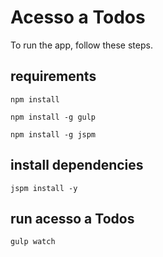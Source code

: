 
# Acesso a Todos

To run the app, follow these steps.
## requirements

  ```shell
  npm install
  ```
  ```shell
  npm install -g gulp
  ```
  ```shell
  npm install -g jspm
  ```
## install dependencies

  ```shell
  jspm install -y
  ```

## run acesso a Todos
```shell
gulp watch
```
